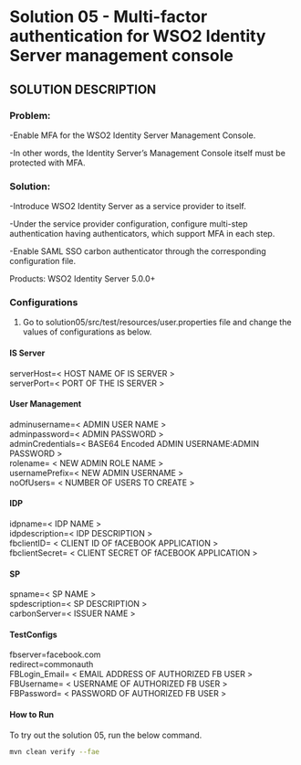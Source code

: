 # Solution 05 - Multi-factor authentication for WSO2 Identity Server management console

## SOLUTION DESCRIPTION

### Problem:

-Enable MFA for the WSO2 Identity Server Management Console.

-In other words, the Identity Server’s Management Console itself must be protected with MFA.


### Solution:

-Introduce WSO2 Identity Server as a service provider to itself.

-Under the service provider configuration, configure multi-step authentication having authenticators, which support MFA in each step.

-Enable SAML SSO carbon authenticator through the corresponding configuration file.

Products: WSO2 Identity Server 5.0.0+


### Configurations

1. Go to solution05/src/test/resources/user.properties file and change the values of configurations as below.

#### IS Server
serverHost=< HOST NAME OF IS SERVER > <br />
serverPort=< PORT OF THE IS SERVER > <br />


#### User Management
adminusername=< ADMIN USER NAME > <br />
adminpassword=< ADMIN PASSWORD > <br />
adminCredentials=< BASE64 Encoded ADMIN USERNAME:ADMIN PASSWORD > <br />
rolename= < NEW ADMIN ROLE NAME > <br />
usernamePrefix=< NEW ADMIN USERNAME > <br />
noOfUsers= < NUMBER OF USERS TO CREATE > <br />


#### IDP
idpname=< IDP NAME > <br />
idpdescription=< IDP DESCRIPTION > <br />
fbclientID= < CLIENT ID OF fACEBOOK APPLICATION > <br />
fbclientSecret= < CLIENT SECRET OF fACEBOOK APPLICATION > <br />


#### SP
spname=< SP NAME > <br />
spdescription=< SP DESCRIPTION > <br />
carbonServer=< ISSUER NAME > <br />


#### TestConfigs
fbserver=facebook.com <br />
redirect=commonauth <br />
FBLogin_Email= < EMAIL ADDRESS OF AUTHORIZED FB USER > <br />
FBUsername= < USERNAME OF AUTHORIZED FB USER > <br />
FBPassword= < PASSWORD OF AUTHORIZED FB USER > <br />


#### How to Run

To try out the solution 05, run the below command.

```bash
mvn clean verify --fae
```


